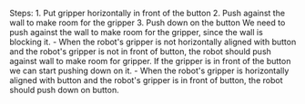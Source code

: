 
  Steps:  1. Put gripper horizontally in front of the button  2. Push against the wall to make room for the gripper  3. Push down on the button
    We need to push against the wall to make room for the gripper, since the wall is blocking it.
    - When the robot's gripper is not horizontally aligned with button and the robot's gripper is not in front of button, the robot should push against wall to make room for gripper.
    If the gripper is in front of the button we can start pushing down on it.
    - When the robot's gripper is horizontally aligned with button and the robot's gripper is in front of button, the robot should push down on button.